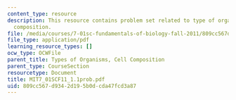 ```yaml
---
content_type: resource
description: This resource contains problem set related to type of organisms, cell
  composition.
file: /media/courses/7-01sc-fundamentals-of-biology-fall-2011/809cc567d9342d195b0dcda47fcd3a87_MIT7_01SCF11_1.1prob.pdf
file_type: application/pdf
learning_resource_types: []
ocw_type: OCWFile
parent_title: Types of Organisms, Cell Composition
parent_type: CourseSection
resourcetype: Document
title: MIT7_01SCF11_1.1prob.pdf
uid: 809cc567-d934-2d19-5b0d-cda47fcd3a87
---
```

